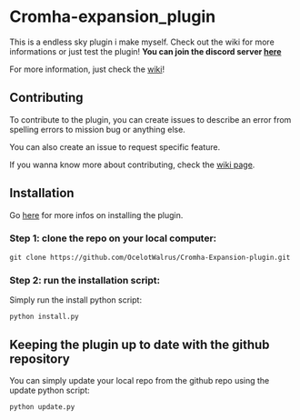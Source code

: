 # Cromha-expansion_plugin
This is a endless sky plugin i make myself. Check out the wiki for more informations or just test the plugin!
**You can join the discord server [here](https://discord.gg/tafa8dVH5Q)**

For more information, just check the [wiki](https://github.com/OcelotWalrus/Cromha-Expansion-plugin/wiki)!

## Contributing
To contribute to the plugin, you can create issues to describe an error from spelling errors to mission bug or anything else.

You can also create an issue to request specific feature.

If you wanna know more about contributing, check the [wiki page](https://github.com/OcelotWalrus/Cromha-Expansion-plugin/wiki/Contributor-Guide).

## Installation
Go [here](https://github.com/OcelotWalrus/Cromha-Expansion-plugin/wiki/User-Guide) for more infos on installing the plugin.
### Step 1: clone the repo on your local computer:
    git clone https://github.com/OcelotWalrus/Cromha-Expansion-plugin.git
### Step 2: run the installation script:
Simply run the install python script:
    
    python install.py
## Keeping the plugin up to date with the github repository
You can simply update your local repo from the github repo using the update python script:
    
    python update.py
